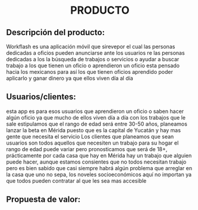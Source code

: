﻿<center><h1>PRODUCTO</h1></center>

## Descripción del producto:
Workflash es una aplicación móvil que sirevepor el cual las personas dedicadas a oficios pueden anunciarse ante los usuarios   re las personas dedicadas a los la búsqueda de trabajos o servicios o ayudar a buscar trabajo a los que tienen un oficio o aprendieron un oficio esta pensado hacia los mexicanos para así los que tienen oficios aprendido poder aplicarlo y ganar dinero ya que ellos viven día al día

## Usuarios/clientes:
esta app es para esos usuarios que aprendieron un oficio o saben hacer algún oficio ya que mucho de ellos viven día a día con los trabajos que le sale estipulamos que el rango de edad será entre 30-50 años, planeamos lanzar la beta en Mérida puesto que es la capital de Yucatán y hay mas gente que necesita el servicio
Los clientes que planeamos que sean usuarios son todos aquellos que necesiten un trabajo para su hogar el rango de edad puede variar pero pronosticamos que será de 18+, prácticamente por cada casa que hay en Mérida hay un trabajo que alguien puede hacer, aunque estamos consientes que no todos necesitan trabajo pero es bien sabido que casi siempre habrá algún problema que arreglar en la casa que uno no sepa, los noveles socioeconómicos aquí no importan ya que todos pueden contratar al que les sea mas accesible

## Propuesta de valor:


<!--stackedit_data:
eyJoaXN0b3J5IjpbODc0Njc4NDg3LDIwMzAyMzI0MDVdfQ==
-->